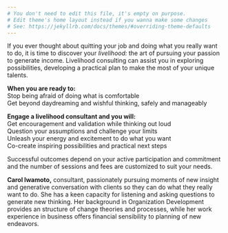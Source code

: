 ```yaml
---
# You don't need to edit this file, it's empty on purpose.
# Edit theme's home layout instead if you wanna make some changes
# See: https://jekyllrb.com/docs/themes/#overriding-theme-defaults
---
```

If you ever thought about quitting your job and doing what you really want to do, it is time to discover your *livelihood:* the art of pursuing your passion to generate income.  Livelihood consulting can assist you in exploring possibilities, developing a practical plan to make the most of your unique talents. 

**When you are ready to:**<br/>
Stop being afraid of doing what is comfortable<br/>
Get beyond daydreaming and wishful thinking, safely and manageably

**Engage a livelihood consultant and you will:**<br/>
Get encouragement and validation while thinking out loud<br/>
Question your assumptions and challenge your limits<br/>
Unleash your energy and excitement to do what you want<br/>
Co-create inspiring possibilities and practical next steps

Successful outcomes depend on your active participation and commitment and the number of sessions and fees are customized to suit your needs.

**Carol Iwamoto,** consultant, passionately pursuing moments of new insight and generative conversation with clients so they can do what they really want to do. She has a keen capacity for listening and asking questions to generate new thinking. Her background in Organization Development provides an structure of change theories and processes, while her work experience in business offers financial sensibility to planning of new endeavors.
